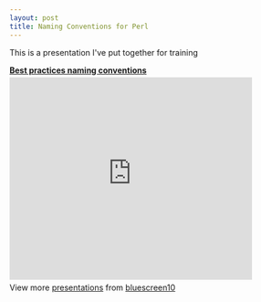 ```yaml
---
layout: post
title: Naming Conventions for Perl
---
```


This is a presentation I've put together for training

<div style="width:425px" id="__ss_8497119"> <strong style="display:block;margin:12px 0 4px"><a href="http://www.slideshare.net/bluescreen10/best-practices-naming-conventions" title="Best practices naming conventions" target="_blank">Best practices naming conventions</a></strong> <iframe src="http://www.slideshare.net/slideshow/embed_code/8497119" width="425" height="355" frameborder="0" marginwidth="0" marginheight="0" scrolling="no"></iframe> <div style="padding:5px 0 12px"> View more <a href="http://www.slideshare.net/" target="_blank">presentations</a> from <a href="http://www.slideshare.net/bluescreen10" target="_blank">bluescreen10</a> </div> </div>
